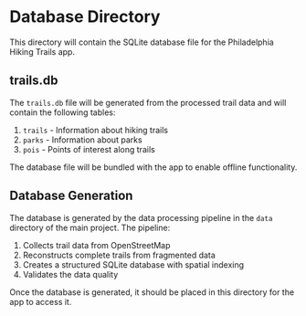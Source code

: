 # Database Directory

This directory will contain the SQLite database file for the Philadelphia Hiking Trails app.

## trails.db

The `trails.db` file will be generated from the processed trail data and will contain the following tables:

1. `trails` - Information about hiking trails
2. `parks` - Information about parks
3. `pois` - Points of interest along trails

The database file will be bundled with the app to enable offline functionality.

## Database Generation

The database is generated by the data processing pipeline in the `data` directory of the main project. The pipeline:

1. Collects trail data from OpenStreetMap
2. Reconstructs complete trails from fragmented data
3. Creates a structured SQLite database with spatial indexing
4. Validates the data quality

Once the database is generated, it should be placed in this directory for the app to access it.

